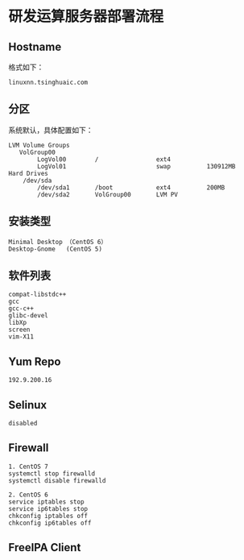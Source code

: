 # 研发运算服务器部署流程
## Hostname
格式如下：

    linuxnn.tsinghuaic.com

## 分区
系统默认，具体配置如下：

    LVM Volume Groups
       VolGroup00
            LogVol00        /                ext4
            LogVol01                         swap          130912MB
    Hard Drives
        /dev/sda
            /dev/sda1       /boot            ext4          200MB
            /dev/sda2       VolGroup00       LVM PV
## 安装类型

    Minimal Desktop （CentOS 6）
    Desktop-Gnome   (CentOS 5)

## 软件列表

    compat-libstdc++
    gcc
    gcc-c++
    glibc-devel
    libXp
    screen
    vim-X11

## Yum Repo

    192.9.200.16

## Selinux

    disabled

## Firewall

    1. CentOS 7
    systemctl stop firewalld
    systemctl disable firewalld
    
    2. CentOS 6
    service iptables stop
    service ip6tables stop
    chkconfig iptables off
    chkconfig ip6tables off

## FreeIPA Client
